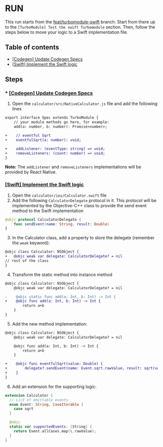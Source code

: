 # RUN

This run starts from the [feat/turbomodule-swift](https://github.com/react-native-community/RNNewArchitectureLibraries/tree/feat/turbomodule-swift) branch.
Start from there up to the `[TurboModule] Test the swift Turbomodule` section. Then, follow the steps below to move your logic to a Swift implementation file.

## Table of contents

* [[Codegen] Update Codegen Specs](#codegen)
* [[Swift] Implement the Swift logic](#swift-logic)


## Steps

### <a name="codegen" />* [[Codegen] Update Codegen Specs](#codegen)

1. Open the `calculator/src/NativeCalculator.js` file and add the following lines
```diff
export interface Spec extends TurboModule {
    // your module methods go here, for example:
    add(a: number, b: number): Promise<number>;

+    // eventful Sqrt
+    eventfulSqrt(a: number): void;

+    addListener: (eventType: string) => void;
+    removeListeners: (count: number) => void;
}
```

**Note:** The `addListener` and `removeListeners` implementations will be provided by React Native.

### <a name="swift-logic" />[[Swift] Implement the Swift logic]()

1. Open the `calculator/ios/Calculator.swift` file
2. Add the following `CalculatorDelegate` protocol in it. This protocol will be implemented by the Objective-C++ class to provide the send event method to the Swift implementation
```swift
@objc protocol CalculatorDelegate {
    func sendEvent(name: String, result: Double)
}
```
3. In the Calculator class, add a property to store the delegate (remember the `weak` keyword):
```diff
@objc class Calculator: NSObject {
+   @objc weak var delegate: CalculatorDelegate? = nil
// rest of the class
}
```
4. Transform the static method into instance method
```diff
@objc class Calculator: NSObject {
    @objc weak var delegate: CalculatorDelegate? = nil

-    @objc static func add(a: Int, b: Int) -> Int {
+    @objc func add(a: Int, b: Int) -> Int {
        return a+b
    }
}
```
5. Add the new method implementation:
```diff
@objc class Calculator: NSObject {
    @objc weak var delegate: CalculatorDelegate? = nil

    @objc func add(a: Int, b: Int) -> Int {
        return a+b
    }

+    @objc func eventfulSqrt(value: Double) {
+        delegate?.sendEvent(name: Event.sqrt.rawValue, result: sqrt(value));
+    }
}
```
6. Add an extension for the supporting logic:
```swift
extension Calculator {
  // List of emittable events
  enum Event: String, CaseIterable {
    case sqrt
  }

  @objc
  static var supportedEvents: [String] {
    return Event.allCases.map(\.rawValue);
  }
}
```
